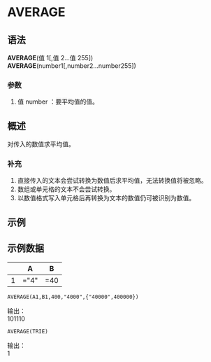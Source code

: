 # AVERAGE

## 语法

**AVERAGE**(值 1[,值 2...值 255])  
**AVERAGE**(number1[,number2...number255])

### 参数

1. 值 number ：要平均值的值。

## 概述

对传入的数值求平均值。

### 补充

1. 直接传入的文本会尝试转换为数值后求平均值，无法转换值将被忽略。
2. 数组或单元格的文本不会尝试转换。
3. 以数值格式写入单元格后再转换为文本的数值仍可被识别为数值。

## 示例

## 示例数据

|     | A    | B   |
| --- | ---- | --- |
| 1   | ="4" | =40 |

```excel
AVERAGE(A1,B1,400,"4000",{"40000",400000})
```

输出：  
101110

```excel
AVERAGE(TRIE)
```

输出：  
1
